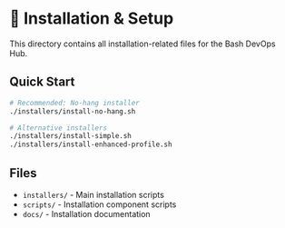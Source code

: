 # 🚀 Installation & Setup

This directory contains all installation-related files for the Bash DevOps Hub.

## Quick Start
```bash
# Recommended: No-hang installer
./installers/install-no-hang.sh

# Alternative installers
./installers/install-simple.sh
./installers/install-enhanced-profile.sh
```

## Files
- `installers/` - Main installation scripts
- `scripts/` - Installation component scripts
- `docs/` - Installation documentation
